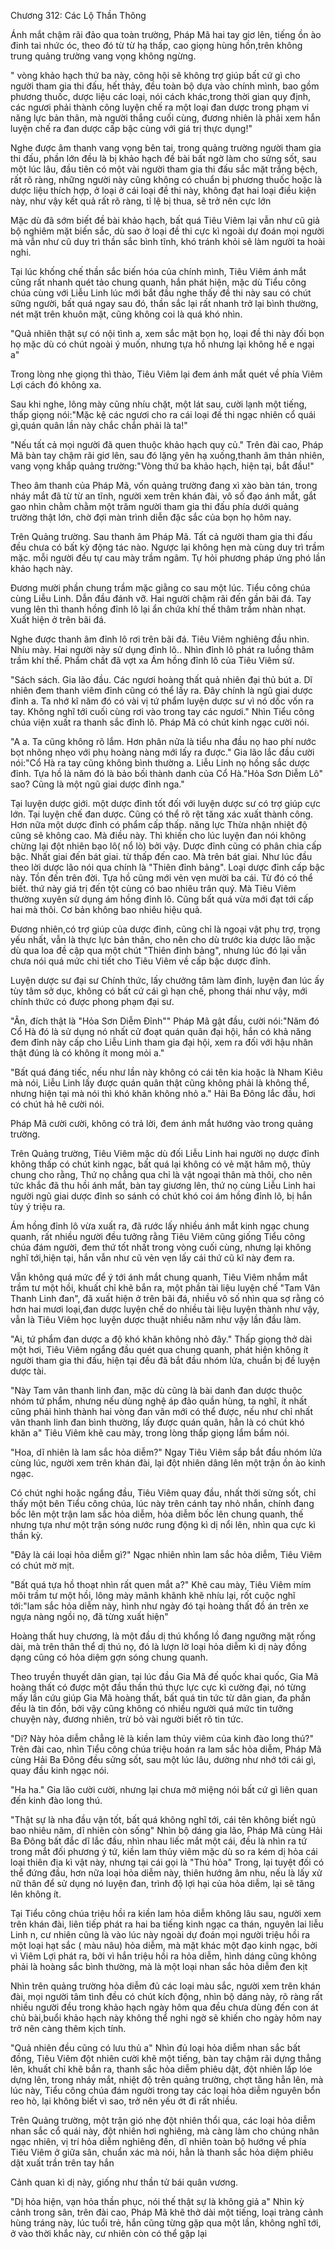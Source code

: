 




Chương 312: Các Lộ Thần Thông


Ánh mắt chậm rãi đảo qua toàn trường, Pháp Mã hai tay giơ lên, tiếng ồn ào đinh tai nhức óc, theo đó từ từ hạ thấp, cao giọng hùng hồn,trên không trung quảng trường vang vọng không ngừng.

" vòng khảo hạch thứ ba này, công hội sẽ không trợ giúp bất cứ gì cho người tham gia thi đấu, hết thảy, đều toàn bộ dựa vào chính mình, bao gồm phương thuốc, dược liệu các loại, nói cách khác,trong thời gian quy định, các ngươi phải thành công luyện chế ra một loại đan dược trong phạm vi năng lực bản thân, mà người thắng cuối cùng, đương nhiên là phải xem hắn luyện chế ra đan dược cấp bậc cùng với giá trị thực dụng!"

Nghe được âm thanh vang vọng bên tai, trong quảng trường người tham gia thi đấu, phần lớn đều là bị khảo hạch đề bài bất ngờ làm cho sửng sốt, sau một lúc lâu, đầu tiên có một vài người tham gia thi đấu sắc mặt trắng bệch, rất rõ ràng, những người này cũng không có chuẩn bị phương thuốc hoặc là dược liệu thích hợp, ở loại ở cái loại đề thi này, không đạt hai loại điều kiện này, như vậy kết quả rất rõ ràng, tỉ lệ bị thua, sẽ trở nên cực lớn

Mặc dù đã sớm biết đề bài khảo hạch, bất quá Tiêu Viêm lại vẫn như cũ giả bộ nghiêm mặt biến sắc, dù sao ở loại đề thi cực kì ngoài dự đoán mọi người mà vẫn như cũ duy trì thần sắc bình tĩnh, khó tránh khỏi sẽ làm người ta hoài nghi.

Tại lúc khống chế thần sắc biến hóa của chính mình, Tiêu Viêm ánh mắt cũng rất nhanh quét tảo chung quanh, hắn phát hiện, mặc dù Tiểu công chúa cùng với Liễu Linh lúc mới bắt đầu nghe thấy đề thi này sau có chút sững người, bất quá ngay sau đó, thần sắc lại rất nhanh trở lại bình thường, nét mặt trên khuôn mặt, cũng không coi là quá khó nhìn.

"Quả nhiên thật sự có nội tình a, xem sắc mặt bọn họ, loại đề thi này đối bọn họ mặc dù có chút ngoài ý muốn, nhưng tựa hồ nhưng lại không hề e ngại a"

Trong lòng nhẹ giọng thì thào, Tiêu Viêm lại đem ánh mắt quét về phía Viêm Lợi cách đó không xa.

Sau khi nghe, lông mày cũng nhíu chặt, một lát sau, cười lạnh một tiếng, thấp giọng nói:"Mặc kệ các ngươi cho ra cái loại đề thi ngạc nhiên cổ quái gì,quán quân lần này chắc chắn phải là ta!"

"Nếu tất cả mọi người đã quen thuộc khảo hạch quy củ." Trên đài cao, Pháp Mã bàn tay chậm rãi giơ lên, sau đó lặng yên hạ xuống,thanh âm thản nhiên, vang vọng khắp quảng trường:"Vòng thứ ba khảo hạch, hiện tại, bắt đầu!"

Theo âm thanh của Pháp Mã, vốn quảng trường đang xì xào bàn tán, trong nháy mắt đã từ từ an tĩnh, người xem trên khán đài, vô số đạo ánh mắt, gắt gao nhìn chằm chằm một trăm người tham gia thi đấu phía dưới quảng trường thật lớn, chờ đợi màn trình diễn đặc sắc của bọn họ hôm nay.

Trên Quảng trường. Sau thanh âm Pháp Mã. Tất cả người tham gia thi đấu đều chưa có bất kỳ động tác nào. Ngược lại không hẹn mà cùng duy trì trầm mặc. mỗi người đều tự cau mày trầm ngâm. Tự hỏi phương pháp ứng phó lần khảo hạch này.

Đương mười phần chung trầm mặc giằng co sau một lúc. Tiểu công chúa cùng Liễu Linh. Dẫn đầu đánh vỡ. Hai người chậm rãi đến gần bãi đá. Tay vung lên thì thanh hồng đỉnh lô lại ẩn chứa khí thế thâm trầm nhàn nhạt. Xuất hiện ở trên bãi đá.

Nghe được thanh âm đỉnh lô rơi trên bãi đá. Tiêu Viêm nghiêng đầu nhìn. Nhíu mày. Hai người này sử dụng đỉnh lô.. Nhìn đỉnh lô phát ra luồng thâm trầm khí thế. Phẩm chất đã vợt xa Ám hồng đỉnh lô của Tiêu Viêm sử.

"Sách sách. Gia lão đầu. Các ngươi hoàng thất quả nhiên đại thủ bút a. Dĩ nhiên đem thanh viêm đỉnh cũng có thể lấy ra. Đây chính là ngũ giai dược đỉnh a. Ta nhớ kĩ năm đó có vài vị tứ phẩm luyện dược sư vì nó dốc vốn ra tay. Không nghĩ tới cuối cùng rơi vào trong tay các ngươi." Nhìn Tiểu công chúa viện xuất ra thanh sắc đỉnh lô. Pháp Mã có chút kinh ngạc cười nói.

"A a. Ta cũng không rõ lắm. Hơn phân nửa là tiểu nha đầu nọ hao phí nước bọt nhõng nhẹo với phụ hoàng nàng mới lấy ra được." Gia lão lắc đầu cười nói:"Cổ Hà ra tay cũng không bình thường a. Liễu Linh nọ hồng sắc dược đỉnh. Tựa hồ là năm đó là bảo bối thành danh của Cổ Hà."Hỏa Sơn Diễm Lô" sao? Cũng là một ngũ giai dược đỉnh nga."

Tại luyện dược giới. một dược đỉnh tốt đối với luyện dược sư có trợ giúp cực lớn. Tại luyện chế đan dược. Cũng có thể rõ rệt tăng xác xuất thành công. Hơn nữa một dược đỉnh có phẩm cấp thấp. năng lực Thừa nhận nhiệt độ cũng sẽ không cao. Mà điều này. Thì khiến cho lúc luyện đan nói không chừng lại đột nhiên bạo lô( nổ lò) bởi vậy. Dược đỉnh cũng có phân chia cấp bậc. Nhất giai đến bát giai. từ thấp đến cao. Mà trên bát giai. Như lúc đầu theo lời dược lão nói qua chính là "Thiên đỉnh bảng". Loại dược đỉnh cấp bậc này. Tồn đến trên đời. Tựa hồ cũng mới vẻn vẹn mười ba cái. Từ đó có thể biết. thứ này giá trị đến tột cùng có bao nhiêu trân quý. Mà Tiêu Viêm thường xuyên sử dụng ám hồng đỉnh lô. Cũng bất quá vừa mới đạt tới cấp hai mà thôi. Cơ bản không bao nhiêu hiệu quả.

Đương nhiên,có trợ giúp của dược đỉnh, cũng chỉ là ngoại vật phụ trợ, trọng yếu nhất, vẫn là thực lực bản thân, cho nên cho dù trước kia dược lão mặc dù qua loa đề cập qua một chút "Thiên đỉnh bảng", nhưng lúc đó lại vẫn chưa nói quá mức chi tiết cho Tiêu Viêm về cấp bậc dược đỉnh.

Luyện dược sư đại sư Chính thức, lấy chưởng tâm làm đỉnh, luyện đan lúc ấy tùy tâm sở dục, không có bất cứ cái gì hạn chế, phong thái như vậy, mới chính thức có được phong phạm đại sư.

"Ân, đích thật là "Hỏa Sơn Diễm Đỉnh"" Pháp Mã gật đầu, cười nói:"Năm đó Cổ Hà đó là sử dụng nó nhất cử đoạt quán quân đại hội, hắn có khả năng đem đỉnh này cấp cho Liễu Linh tham gia đại hội, xem ra đối với hậu nhân thật đúng là có không ít mong mỏi a."

"Bất quá đáng tiếc, nếu như lần này không có cái tên kia hoặc là Nham Kiêu mà nói, Liễu Linh lấy được quán quân thật cũng không phải là không thể, nhưng hiện tại mà nói thì khó khăn không nhỏ a." Hải Ba Đông lắc đầu, hơi có chút hả hê cười nói.

Pháp Mã cười cười, không có trả lời, đem ánh mắt hướng vào trong quảng trường.

Trên Quảng trường, Tiêu Viêm mặc dù đối Liễu Linh hai người nọ dược đỉnh không thấp có chút kinh ngạc, bất quá lại không có vẻ mặt hâm mộ, thủy chung cho rằng, Thứ nọ chẳng qua chỉ là vật ngoại thân mà thôi, cho nên tức khắc đã thu hồi ánh mắt, bàn tay giương lên, thứ nọ cùng Liễu Linh hai người ngũ giai dược đỉnh so sánh có chút khó coi ám hồng đỉnh lô, bị hắn tùy ý triệu ra.

Ám hồng đỉnh lô vừa xuất ra, đã rước lấy nhiều ánh mắt kinh ngạc chung quanh, rất nhiều người đều tưởng rằng Tiêu Viêm cũng giống Tiểu công chúa đám người, đem thứ tốt nhất trong vòng cuối cùng, nhưng lại không nghĩ tới,hiện tại, hắn vẫn như cũ vẻn vẹn lấy cái thứ cũ kĩ này đem ra.

Vẫn không quá mức để ý tới ánh mắt chung quanh, Tiêu Viêm nhắm mắt trầm tư một hồi, khuất chỉ khẽ bắn ra, một phần tài liệu luyện chế "Tam Vân Thanh Linh đan", đã xuất hiện ở trên bãi đá, nhiều vô số nhìn qua sợ rằng có hơn hai mươi loại,đan dược luyện chế do nhiều tài liệu luyện thành như vậy, vẫn là Tiêu Viêm học luyện dược thuật nhiều năm như vậy lần đầu làm.

"Ai, tứ phẩm đan dược a độ khó khăn không nhỏ đây." Thấp giọng thở dài một hơi, Tiêu Viêm ngẩng đầu quét qua chung quanh, phát hiện không ít người tham gia thi đấu, hiện tại đều đã bắt đầu nhóm lửa, chuẩn bị đề luyện dược tài.

"Này Tam vân thanh linh đan, mặc dù cũng là bài danh đan dược thuộc nhóm tứ phẩm, nhưng nếu dùng nghệ áp đảo quần hùng, ta nghĩ, ít nhất cũng phải hình thành hai vòng đan vân mới có thể được, nếu như chỉ nhất vân thanh linh đan bình thường, lấy được quán quân, hẳn là có chút khó khăn a" Tiêu Viêm khẽ cau mày, trong lòng thấp giọng lẩm bẩm nói.

"Hoa, dĩ nhiên là lam sắc hỏa diễm?" Ngay Tiêu Viêm sắp bắt đầu nhóm lửa cùng lúc, người xem trên khán đài, lại đột nhiên dâng lên một trận ồn ào kinh ngạc.

Có chút nghi hoặc ngẩng đầu, Tiêu Viêm quay đầu, nhất thời sửng sốt, chỉ thấy một bên Tiểu công chúa, lúc này trên cánh tay nhỏ nhắn, chính đang bốc lên một trận lam sắc hỏa diễm, hỏa diễm bốc lên chung quanh, thế nhưng tựa như một trận sóng nước rung động kì dị nổi lên, nhìn qua cực kì thần kỳ.

"Đây là cái loại hỏa diễm gì?" Ngạc nhiên nhìn lam sắc hỏa diễm, Tiêu Viêm có chút mờ mịt.

"Bất quá tựa hồ thoạt nhìn rất quen mắt a?" Khẽ cau mày, Tiêu Viêm mím môi trầm tư một hồi, lông mày mãnh khãnh khẽ nhíu lại, rốt cuộc nghĩ tới:"lam sắc hỏa diễm này, hình như ngày đó tại hoàng thất đồ án trên xe ngựa nàng ngồi nọ, đã từng xuất hiện"

Hoàng thất huy chương, là một đầu dị thú khổng lồ đang ngưỡng mặt rống dài, mà trên thân thể dị thú nọ, đó là lượn lờ loại hỏa diễm kì dị này đồng dạng cũng có hỏa diệm gợn sóng chung quanh.

Theo truyền thuyết dân gian, tại lúc đầu Gia Mã đế quốc khai quốc, Gia Mã hoàng thất có được một đầu thần thú thực lực cực kì cường đại, nó từng mấy lần cứu giúp Gia Mã hoàng thất, bất quá tin tức từ dân gian, đa phần đều là tin đồn, bởi vậy cũng không có nhiều người quá mức tin tưởng chuyện này, đương nhiên, trừ bỏ vài người biết rõ tin tức.

"Di? Này hỏa diễm chẳng lẽ là kiền lam thủy viêm của kinh đào long thú?" Trên đài cao, nhìn Tiểu công chúa triệu hoán ra lam sắc hỏa diễm, Pháp Mã cùng Hải Ba Đông đều sửng sốt, sau một lúc lâu, dường như nhớ tới cái gì, quay đầu kinh ngạc nói.

"Ha ha." Gia lão cười cười, nhưng lại chưa mở miệng nói bất cứ gì liên quan đến kinh đào long thú.

"Thật sự là nha đầu vận tốt, bất quá không nghĩ tới, cái tên không biết ngủ bao nhiêu năm, dĩ nhiên còn sống" Nhìn bộ dáng gia lão, Pháp Mã cùng Hải Ba Đông bất đắc dĩ lắc đầu, nhìn nhau liếc mắt một cái, đều là nhìn ra tứ trong mắt đối phương ý tứ, kiền lam thủy viêm mặc dù so ra kém dị hỏa cái loại thiên địa kì vật này, nhưng tại cái gọi là "Thú hỏa" Trong, lại tuyệt đối có thể đứng đầu, hơn nữa loại hỏa diễm này, thiên hướng âm nhu, nếu là lấy xử nữ thân để sử dụng nó luyện đan, trình độ lợi hại của hỏa diễm, lại sẽ tăng lên không ít.

Tại Tiểu công chúa triệu hồi ra kiền lam hỏa diễm không lâu sau, người xem trên khán đài, liên tiếp phát ra hai ba tiếng kinh ngạc ca thán, nguyên lai liễu Linh n, cư nhiên cũng là vào lúc này ngoài dự đoán mọi người triệu hồi ra một loại hạt sắc ( màu nâu) hỏa diễm, mà mặt khác một đạo kinh ngạc, bởi vì Viêm Lợi phát ra, bởi vì hắn triệu hồi ra hỏa diễm, hình dáng cũng không phải là hoàng sắc bình thường, mà là một loại nhan sắc hỏa diễm đen kịt

Nhìn trên quảng trường hỏa diễm đủ các loại màu sắc, người xem trên khán đài, mọi người tâm tình đều có chút kích động, nhìn bộ dáng này, rõ ràng rất nhiều người đều trong khảo hạch ngày hôm qua đều chưa dùng đến con át chủ bài,buổi khảo hạch này không thể nghi ngờ sẽ khiến cho ngày hôm nay trở nên càng thêm kịch tính.

"Quả nhiên đều cũng có lưu thủ a" Nhìn đủ loại hỏa diễm nhan sắc bất đồng, Tiêu Viêm đột nhiên cười khẽ một tiếng, bàn tay chậm rãi dựng thẳng lên, khuất chỉ khẽ bắn ra, thanh sắc hỏa diễm phiêu dật, đột nhiên lấp lóe dựng lên, trong nháy mắt, nhiệt độ trên quảng trường, chợt tăng hẳn lên, mà lúc này, Tiểu công chúa đám người trong tay các loại hỏa diễm nguyên bổn reo hò, lại không biết vì sao, trở nên yếu ớt đi rất nhiều.

Trên Quảng trường, một trận gió nhẹ đột nhiên thổi qua, các loại hỏa diễm nhan sắc cổ quái này, đột nhiên hơi nghiêng, mà càng làm cho chúng nhân ngạc nhiên, vị trí hỏa diễm nghiêng đến, dĩ nhiên toàn bộ hướng về phía Tiêu Viêm ở giữa sân, chuẩn xác mà nói, hẳn là thanh sắc hỏa diệm phiêu dật xuất trần trên tay hắn

Cảnh quan kì dị này, giống như thần tử bái quân vương.

"Dị hỏa hiện, vạn hỏa thần phục, nói thế thật sự là không giả a" Nhìn kỳ cảnh trong sân, trên đài cao, Pháp Mã khẽ thở dài một tiếng, loại tràng cảnh hùng tráng này, lúc tuổi trẻ, hắn cũng từng gặp qua một lần, không nghĩ tới, ở vào thời khắc này, cư nhiên còn có thể gặp lại




